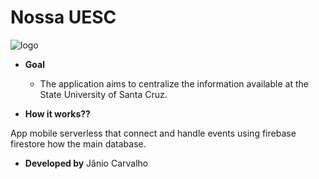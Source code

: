 ﻿# Nossa UESC

![logo](https://lh3.googleusercontent.com/2TRmmb4-DVItkw8UCTLJDR1K6aWpGx-WgVHrbLgb05SiBi6_NTSHerVezviWjwr3S7E)

* **Goal**
  * The application aims to centralize the information available at the State University of Santa Cruz. 
  
* **How it works??**

App mobile serverless that connect and handle events using firebase firestore how the main database. 

* **Developed by** Jânio Carvalho

